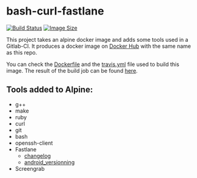 # bash-curl-fastlane

[![Build Status](https://travis-ci.org/Eradash/alpine-bash-curl-fastlane.svg?branch=master)](https://travis-ci.org/Eradash/alpine-bash-curl-fastlane)
[![Image Size](https://images.microbadger.com/badges/image/eradash/alpine-bash-curl-fastlane.svg)](https://microbadger.com/images/eradash/alpine-bash-curl-fastlane)

This project takes an alpine docker image and adds some tools used in a Gitlab-CI. It produces a docker image on [Docker Hub] with the same name as this repo.

You can check the [Dockerfile] and the [travis.yml] file used to build this image. The result of the build job can be found [here](https://travis-ci.org/Eradash/alpine-bash-curl-fastlane).

## Tools added to Alpine:

* g++
* make
* ruby
* curl
* git
* bash
* openssh-client
* Fastlane
	*  [changelog](https://github.com/Eradash/fastlane-plugin-changelog)
	*  [android_versionning](https://github.com/Eradash/fastlane-plugin-android_versioning)
* Screengrab

[Docker Hub]: https://hub.docker.com/r/eradash/android-docker/
[Dockerfile]: https://github.com/Eradash/alpine-bash-curl-fastlane/blob/master/Dockerfile
[travis.yml]: https://github.com/Eradash/alpine-bash-curl-fastlane/blob/master/.travis.yml
